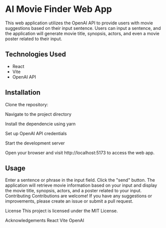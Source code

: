 # AI Movie Finder Web App
This web application utilizes the OpenAI API to provide users with movie suggestions based on their input sentence. Users can input a sentence, and the application will generate movie title, synopsis, actors, and even a movie poster related to their input.

## Technologies Used
- React
- Vite
- OpenAI API

## Installation

Clone the repository:

Navigate to the project directory

Install the dependencie using yarn 

Set up OpenAI API credentials

Start the development server

Open your browser and visit http://localhost:5173 to access the web app.

## Usage
Enter a sentence or phrase in the input field.
Click the "send" button.
The application will retrieve movie information based on your input and display the movie title, synopsis, actors, and a poster related to your input.
Contributing
Contributions are welcome! If you have any suggestions or improvements, please create an issue or submit a pull request.

License
This project is licensed under the MIT License.

Acknowledgements
React
Vite
OpenAI
